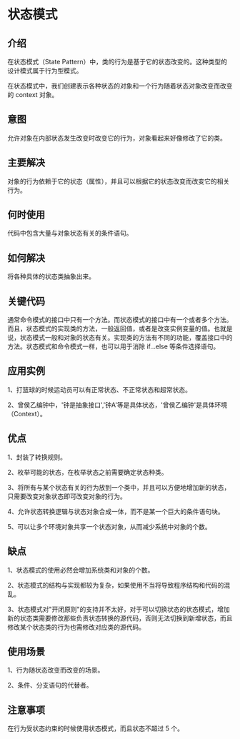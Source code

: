 # 状态模式

## 介绍

在状态模式（State Pattern）中，类的行为是基于它的状态改变的。这种类型的设计模式属于行为型模式。

在状态模式中，我们创建表示各种状态的对象和一个行为随着状态对象改变而改变的 context 对象。

## 意图

允许对象在内部状态发生改变时改变它的行为，对象看起来好像修改了它的类。

## 主要解决

对象的行为依赖于它的状态（属性），并且可以根据它的状态改变而改变它的相关行为。

## 何时使用

代码中包含大量与对象状态有关的条件语句。

## 如何解决

将各种具体的状态类抽象出来。

## 关键代码

通常命令模式的接口中只有一个方法。而状态模式的接口中有一个或者多个方法。而且，状态模式的实现类的方法，一般返回值，或者是改变实例变量的值。也就是说，状态模式一般和对象的状态有关。实现类的方法有不同的功能，覆盖接口中的方法。状态模式和命令模式一样，也可以用于消除 if...else 等条件选择语句。

## 应用实例

1、打篮球的时候运动员可以有正常状态、不正常状态和超常状态。 

2、曾侯乙编钟中，'钟是抽象接口','钟A'等是具体状态，'曾侯乙编钟'是具体环境（Context）。

## 优点

1、封装了转换规则。 

2、枚举可能的状态，在枚举状态之前需要确定状态种类。 

3、将所有与某个状态有关的行为放到一个类中，并且可以方便地增加新的状态，只需要改变对象状态即可改变对象的行为。 

4、允许状态转换逻辑与状态对象合成一体，而不是某一个巨大的条件语句块。 

5、可以让多个环境对象共享一个状态对象，从而减少系统中对象的个数。

## 缺点

1、状态模式的使用必然会增加系统类和对象的个数。 

2、状态模式的结构与实现都较为复杂，如果使用不当将导致程序结构和代码的混乱。 

3、状态模式对"开闭原则"的支持并不太好，对于可以切换状态的状态模式，增加新的状态类需要修改那些负责状态转换的源代码，否则无法切换到新增状态，而且修改某个状态类的行为也需修改对应类的源代码。

## 使用场景

1、行为随状态改变而改变的场景。 

2、条件、分支语句的代替者。

## 注意事项

在行为受状态约束的时候使用状态模式，而且状态不超过 5 个。